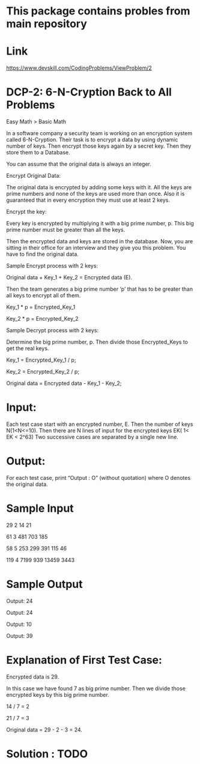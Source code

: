 # This package contains probles from main repository

# Link
https://www.devskill.com/CodingProblems/ViewProblem/2

# DCP-2: 6-N-Cryption  Back to All Problems
  Easy Math > Basic Math
  
  In a software company a security team is working on an encryption system called 6-N-Cryption. Their task is to encrypt a data by using dynamic number of keys. Then encrypt those keys again by a secret key. Then they store them to a Database.
  
  You can assume that the original data is always an integer.
  
  Encrypt Original Data:
  
  The original data is encrypted by adding some keys with it. All the keys are prime numbers and none of the keys are used more than once. Also it is guaranteed that in every encryption they must use at least 2 keys.
  
  Encrypt the key:
  
  Every key is encrypted by multiplying it with a big prime number, p. This big prime number must be greater than all the keys.
  
  Then the encrypted data and keys are stored in the database. Now, you are sitting in their office for an interview and they give you this problem. You have to find the original data.
  
  Sample Encrypt process with 2 keys:
  
  Original data + Key_1 + Key_2 = Encrypted data (E).
  
  Then the team generates a big prime number ‘p’ that has to be greater than all keys to encrypt all of them.
  
  Key_1 * p = Encrypted_Key_1
  
  Key_2 * p = Encrypted_Key_2
  
  Sample Decrypt process with 2 keys:
  
  Determine the big prime number, p. Then divide those Encrypted_Keys to get the real keys.
  
  Key_1 = Encrypted_Key_1 / p;
  
  Key_2 = Encrypted_Key_2 / p;
  
  Original data = Encrypted data - Key_1 - Key_2;
  
  # Input:
  
  Each test case start with an encrypted number, E. Then the number of keys N(1<N<=10). Then there are N lines of input for the encrypted keys EK( 1< EK < 2^63) Two successive cases are separated by a single new line.
  
  # Output:
  
  For each test case, print “Output : O” (without quotation) where O denotes the original data.
  
  # Sample Input
  
  29
  2
  14
  21
  
  61
  3
  481
  703
  185
  
  58
  5
  253
  299
  391
  115
  46
  
  119
  4
  7199
  939
  13459
  3443
 
 # Sample Output
  
  Output: 24
  
  Output: 24
  
  Output: 10
  
  Output: 39
  
  # Explanation of First Test Case:
  
  Encrypted data is 29.
  
  In this case we have found 7 as big prime number. Then we divide those encrypted keys by this big prime number.
  
  14 / 7 = 2
  
  21 / 7 = 3
  
  Original data = 29 - 2 - 3 = 24.

# Solution : TODO
